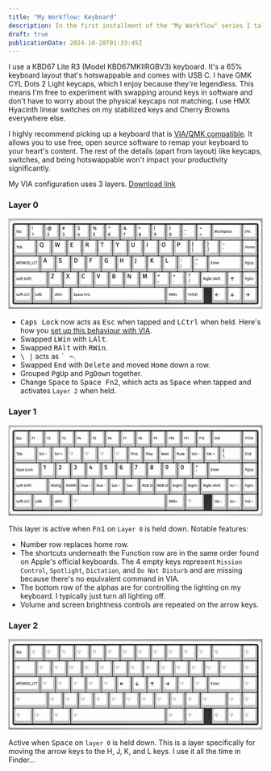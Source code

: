 ```yaml
---
title: "My Workflow: Keyboard"
description: In the first installment of the "My Workflow" series I talk about my keyboard and how I use VIA to make it perfect for my needs.
draft: true
publicationDate: 2024-10-28T01:33:45Z
---
```


I use a KBD67 Lite R3 (Model KBD67MKIIRGBV3) keyboard. It's a 65% keyboard layout that's hotswappable and comes with USB C. I have GMK CYL Dots 2 Light keycaps, which I enjoy because they're legendless. This means I'm free to experiment with swapping around keys in software and don't have to worry about the physical keycaps not matching. I use HMX Hyacinth linear switches on my stabilized keys and Cherry Browns everywhere else.

I highly recommend picking up a keyboard that is [VIA/QMK compatible](https://www.caniusevia.com). It allows you to use free, open source software to remap your keyboard to your heart's content. The rest of the details (apart from layout) like keycaps, switches, and being hotswappable won't impact your productivity significantly.

My VIA configuration uses 3 layers. [Download link](/files/kbd67.layout.json)

### Layer 0

![Layer 0](./layer-0.jpg)

- <kbd>Caps Lock</kbd> now acts as <kbd>Esc</kbd> when tapped and <kbd>LCtrl</kbd> when held. Here's how you [set up this behaviour with VIA](/10-mod-tap-with-via).
- Swapped <kbd>LWin</kbd> with <kbd>LAlt</kbd>.
- Swapped <kbd>RAlt</kbd> with <kbd>RWin</kbd>.
- <kbd>\ |</kbd> acts as <kbd>` ~</kbd>.
- Swapped <kbd>End</kbd> with <kbd>Delete</kbd> and moved <kbd>Home</kbd> down a row.
- Grouped <kbd>PgUp</kbd> and <kbd>PgDown</kbd> together.
- Change <kbd>Space</kbd> to <kbd>Space Fn2</kbd>, which acts as <kbd>Space</kbd> when tapped and activates `Layer 2` when held.

### Layer 1

![Layer 1](./layer-1.jpg)

This layer is active when <kbd>Fn1</kbd> on `Layer 0` is held down. Notable features:

- Number row replaces home row.
- The shortcuts underneath the Function row are in the same order found on Apple's official keyboards. The 4 empty keys represent `Mission Control`, `Spotlight`, `Dictation`, and `Do Not Disturb` and are missing because there's no equivalent command in VIA.
- The bottom row of the alphas are for controlling the lighting on my keyboard. I typically just turn all lighting off.
- Volume and screen brightness controls are repeated on the arrow keys.

### Layer 2

![Layer 2](./layer-2.jpg)

Active when <kbd>Space</kbd> on `layer 0` is held down. This is a layer specifically for moving the arrow keys to the H, J, K, and L keys. I use it all the time in Finder...
